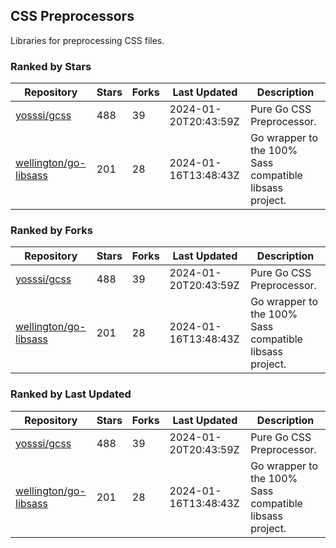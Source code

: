 ## CSS Preprocessors

Libraries for preprocessing CSS files.

### Ranked by Stars

| Repository | Stars | Forks | Last Updated | Description | 
|------------|-------|-------|--------------|-------------|
| [yosssi/gcss](https://github.com/yosssi/gcss) | 488 | 39 | 2024-01-20T20:43:59Z |  Pure Go CSS Preprocessor. |
| [wellington/go-libsass](https://github.com/wellington/go-libsass) | 201 | 28 | 2024-01-16T13:48:43Z |  Go wrapper to the 100% Sass compatible libsass project. |

### Ranked by Forks

| Repository | Stars | Forks | Last Updated | Description | 
|------------|-------|-------|--------------|-------------|
| [yosssi/gcss](https://github.com/yosssi/gcss) | 488 | 39 | 2024-01-20T20:43:59Z |  Pure Go CSS Preprocessor. |
| [wellington/go-libsass](https://github.com/wellington/go-libsass) | 201 | 28 | 2024-01-16T13:48:43Z |  Go wrapper to the 100% Sass compatible libsass project. |

### Ranked by Last Updated

| Repository | Stars | Forks | Last Updated | Description | 
|------------|-------|-------|--------------|-------------|
| [yosssi/gcss](https://github.com/yosssi/gcss) | 488 | 39 | 2024-01-20T20:43:59Z |  Pure Go CSS Preprocessor. |
| [wellington/go-libsass](https://github.com/wellington/go-libsass) | 201 | 28 | 2024-01-16T13:48:43Z |  Go wrapper to the 100% Sass compatible libsass project. |

